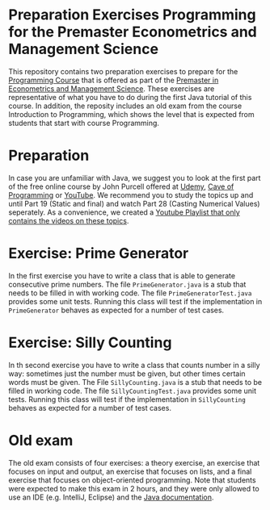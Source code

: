 # Preparation Exercises Programming for the Premaster Econometrics and Management Science
This repository contains two preparation exercises to prepare for the [Programming Course](https://courses.eur.nl/#/results?q=FEB22012,FEB22012X) that is offered as part of the [Premaster in Econometrics and Management Science](https://www.eur.nl/en/ese/education/master/pre-master-programmes). These exercises are representative of what you have to do during the first Java tutorial of this course. In addition, the reposity includes an old exam from the course Introduction to Programming, which shows the level that is expected from students that start with course Programming.

# Preparation
In case you are unfamiliar with Java, we suggest you to look at the first part of the free online course by John Purcell offered at [Udemy](https://www.udemy.com/java-tutorial/), [Cave of Programming](https://courses.caveofprogramming.com/p/java-for-complete-beginners) or [YouTube](https://www.youtube.com/playlist?list=PL9DF6E4B45C36D411). We recommend you to study the topics up and until Part 19 (Static and final) and watch Part 28 (Casting Numerical Values) seperately. As a convenience, we created a [Youtube Playlist that only contains the videos on these topics](https://www.youtube.com/playlist?list=PLrX1UIgv0C_7J05ivJY19fAEhUu2NVoq7).

# Exercise: Prime Generator
In the first exercise you have to write a class that is able to generate consecutive prime numbers. The file `PrimeGenerator.java` is a stub that needs to be filled in with working code. The file `PrimeGeneratorTest.java` provides some unit tests. Running this class will test if the implementation in `PrimeGenerator` behaves as expected for a number of test cases.

# Exercise: Silly Counting
In th second exercise you have to write a class that counts number in a silly way: sometimes just the number must be given, but other times certain words must be given. The File `SillyCounting.java` is a stub that needs to be filled in working code. The file `SillyCountingTest.java` provides some unit tests. Running this class will test if the implementation in `SillyCounting` behaves as expected for a number of test cases.

# Old exam
The old exam consists of four exercises: a theory exercise, an exercise that focuses on input and output, an exercise that focuses on lists, and a final exercise that focuses on object-oriented programming. Note that students were expected to make this exam in 2 hours, and they were only allowed to use an IDE (e.g. IntelliJ, Eclipse) and the [Java documentation](https://docs.oracle.com/en/java/javase/11/docs/api/index.html).
